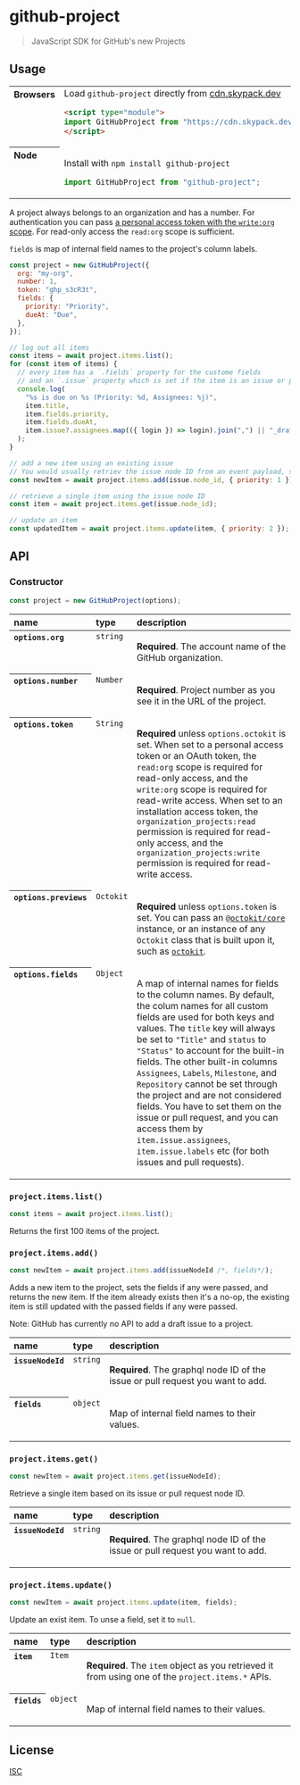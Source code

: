 # github-project

> JavaScript SDK for GitHub's new Projects

## Usage

<table>
<tbody valign=top align=left>
<tr><th>
Browsers
</th><td width=100%>
Load <code>github-project</code> directly from <a href="https://cdn.skypack.dev">cdn.skypack.dev</a>
        
```html
<script type="module">
import GitHubProject from "https://cdn.skypack.dev/github-project";
</script>
```

</td></tr>
<tr><th>
Node
</th><td>

Install with <code>npm install github-project</code>

```js
import GitHubProject from "github-project";
```

</td></tr>
</tbody>
</table>

A project always belongs to an organization and has a number. For authentication you can pass [a personal access token with the `write:org` scope](https://github.com/settings/tokens/new?scopes=write:org&description=github-project). For read-only access the `read:org` scope is sufficient.

`fields` is map of internal field names to the project's column labels.

```js
const project = new GitHubProject({
  org: "my-org",
  number: 1,
  token: "ghp_s3cR3t",
  fields: {
    priority: "Priority",
    dueAt: "Due",
  },
});

// log out all items
const items = await project.items.list();
for (const item of items) {
  // every item has a `.fields` property for the custome fields
  // and an `.issue` property which is set if the item is an issue or pull request.
  console.log(
    "%s is due on %s (Priority: %d, Assignees: %j)",
    item.title,
    item.fields.priority,
    item.fields.dueAt,
    item.issue?.assignees.map(({ login }) => login).join(",") || "_draft_"
  );
}

// add a new item using an existing issue
// You would usually retriev the issue node ID from an event payload, such as `event.issue.node_id`
const newItem = await project.items.add(issue.node_id, { priority: 1 });

// retrieve a single item using the issue node ID
const item = await project.items.get(issue.node_id);

// update an item
const updatedItem = await project.items.update(item, { priority: 2 });
```

## API

### Constructor

```js
const project = new GitHubProject(options);
```

<table>
  <thead align=left>
    <tr>
      <th>
        name
      </th>
      <th>
        type
      </th>
      <th width=100%>
        description
      </th>
    </tr>
  </thead>
  <tbody align=left valign=top>
    <tr>
      <th>
        <code>options.org</code>
      </th>
      <td>
        <code>string</code>
      </td>
      <td>

**Required**. The account name of the GitHub organization.

</td>
    </tr>
    <tr>
      <th>
        <code>options.number</code>
      </th>
      <td>
        <code>Number</code>
      </td>
      <td>

**Required**. Project number as you see it in the URL of the project.

</td>
    </tr>
    <tr>
      <th>
        <code>options.token</code>
      </th>
      <td>
        <code>String</code>
      </td>
      <td>

**Required** unless `options.octokit` is set. When set to a personal access token or an OAuth token, the `read:org` scope is required for read-only access, and the `write:org` scope is required for read-write access. When set to an installation access token, the `organization_projects:read` permission is required for read-only access, and the `organization_projects:write` permission is required for read-write access.

</td></tr>
    <tr>
      <th>
        <code>options.previews</code>
      </th>
      <td>
        <code>Octokit</code>
      </td>
      <td>

**Required** unless `options.token` is set. You can pass an [`@octokit/core`](https://github.com/octokit/core.js/#readme) instance, or an instance of any `Octokit` class that is built upon it, such as [`octokit`](https://github.com/octokit/octokit.js/#readme).

</td>
    </tr>
    <tr>
      <th>
        <code>options.fields</code>
      </th>
      <td>
        <code>Object</code>
      </td>
      <td>

A map of internal names for fields to the column names. By default, the colum names for all custom fields are used for both keys and values. The `title` key will always be set to `"Title"` and `status` to `"Status"` to account for the built-in fields. The other built-in columns `Assignees`, `Labels`, `Milestone`, and `Repository` cannot be set through the project and are not considered fields. You have to set them on the issue or pull request, and you can access them by `item.issue.assignees`, `item.issue.labels` etc (for both issues and pull requests).

</td>
    </tr>
  </tbody>
</table>

### `project.items.list()`

```js
const items = await project.items.list();
```

Returns the first 100 items of the project.

### `project.items.add()`

```js
const newItem = await project.items.add(issueNodeId /*, fields*/);
```

Adds a new item to the project, sets the fields if any were passed, and returns the new item. If the item already exists then it's a no-op, the existing item is still updated with the passed fields if any were passed.

Note: GitHub has currently no API to add a draft issue to a project.

<table>
  <thead align=left>
    <tr>
      <th>
        name
      </th>
      <th>
        type
      </th>
      <th width=100%>
        description
      </th>
    </tr>
  </thead>
  <tbody align=left valign=top>
    <tr>
      <th>
        <code>issueNodeId</code>
      </th>
      <td>
        <code>string<code>
      </td>
      <td>

**Required**. The graphql node ID of the issue or pull request you want to add.

</td>
    </tr>
    <tr>
      <th>
        <code>fields</code>
      </th>
      <td>
        <code>object<code>
      </td>
      <td>

Map of internal field names to their values.

</td>
    </tr>
  </tbody>
</table>

### `project.items.get()`

```js
const newItem = await project.items.get(issueNodeId);
```

Retrieve a single item based on its issue or pull request node ID.

<table>
  <thead align=left>
    <tr>
      <th>
        name
      </th>
      <th>
        type
      </th>
      <th width=100%>
        description
      </th>
    </tr>
  </thead>
  <tbody align=left valign=top>
    <tr>
      <th>
        <code>issueNodeId</code>
      </th>
      <td>
        <code>string</code>
      </td>
      <td>

**Required**. The graphql node ID of the issue or pull request you want to add.

</td>
    </tr>
  </tbody>
</table>

### `project.items.update()`

```js
const newItem = await project.items.update(item, fields);
```

Update an exist item. To unse a field, set it to `null`.

<table>
  <thead align=left>
    <tr>
      <th>
        name
      </th>
      <th>
        type
      </th>
      <th width=100%>
        description
      </th>
    </tr>
  </thead>
  <tbody align=left valign=top>
    <tr>
      <th>
        <code>item</code>
      </th>
      <td>
        <code>Item</code>
      </td>
      <td>

**Required**. The `item` object as you retrieved it from using one of the `project.items.*` APIs.

</td>
    </tr>
    <tr>
      <th>
        <code>fields</code>
      </th>
      <td>
        <code>object<code>
      </td>
      <td>

Map of internal field names to their values.

</td>
    </tr>
  </tbody>
</table>

## License

[ISC](LICENSE.md)
